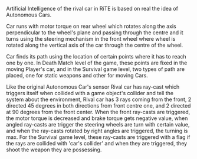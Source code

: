 Artificial Intelligence of the rival car in RiTE is based on real the idea of Autonomous Cars.

Car runs with motor torque on rear wheel which rotates along the axis perpendicular to the wheel's plane and passing through the centre and it turns using the steering mechanism in the front wheel where wheel is rotated along the vertical axis of the car through the centre of the wheel.

Car finds its path using the location of certain points where it has to reach one by one. In Death Match level of the game, these points are fixed in the moving Player's car, and in the Survival game level, two types of path are placed, one for static weapons and other for moving Cars.

Like the original Autonomous Car's sensor Rival car has ray-cast which triggers itself when collided with a game object's collider and tell the system about the environment, Rival car has 3 rays coming from the front, 2 directed 45 degrees in both directions from front centre one, and 2 directed at 90 degrees from the front center. When the front ray-casts are triggered, the motor torque is decreased and brake torque gets negative value, when angled ray-casts are trigger the steering wheels are turn with certain value, and when the ray-casts rotated by right angles are triggered, the turning is max.
For the Survival game level, these ray-casts are triggered with a flag if the rays are collided with 'car's collider' and when they are triggered, they shoot the weapon they are possessing.


